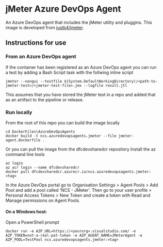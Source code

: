 # jMeter Azure DevOps Agent

An Azure DevOps agent that includes the jMeter utility and pluggins.  This image is developed from [justb4/jmeter](https://hub.docker.com/r/justb4/jmeter).

## Instructions for use

### From an Azure DevOps agent

If the container has been registered as an Azure DevOps agent you can run a test by adding a Bash Script task with the follwing inline script

```
jmeter --nongui --testfile $(System.DefaultWorkingDirectory)/<path-to-jmeter-test>/<jmeter-test-file>.jmx --logfile result.jtl
```

This assumes that you have stored the jMeter test in a repo and added that as an artifact to the pipeline or release.

### Run locally

From the root of this repo you can build the image locally
```
cd DockerFiles\AzureDevOpsAgents
docker build -t ncs.azuredevopsagents.jmeter --file jmeter-agent.Dockerfile .
```

Or you can pull the image from the dfcdevsharedcr repository
Install the az command line tools
```
az login
az acr login --name dfcdevsharedcr
docker pull dfcdevsharedcr.azurecr.io/ncs.azuredevopsagents.jmeter:<tag>
```

In the Azure DevOps portal go to Organisation Settings > Agent Pools > Add Pool and add a pool called 'NCS - JMeter'.  Then go to your user profile > Personal Access Tokens > New Token and create a token with Read and Manage permissions on Agent Pools.

#### On a Windows host:

Open a PowerShell prompt
```
docker run -e AZP_URL=https://<yourorg>.visualstudio.com/ -e AZP_TOKEN=not-a-real-pat-token -e AZP_AGENT_NAME=JMeterAgent -e AZP_POOL=TestPool ncs.azuredevopsagents.jmeter:<tag>
```